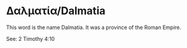 # Δαλματία/Dalmatia
This word is the name Dalmatia. It was a province of the Roman Empire.

See: 2 Timothy 4:10
